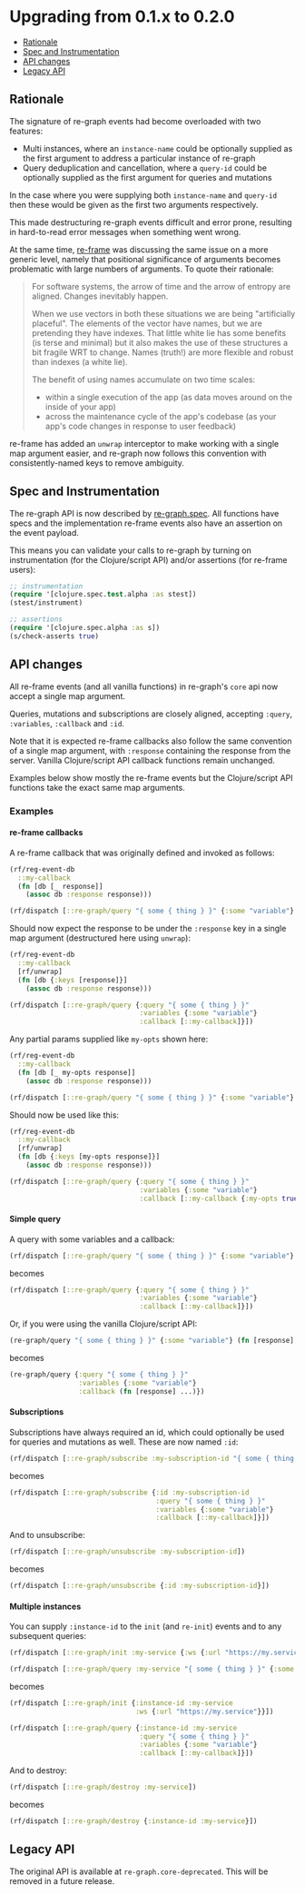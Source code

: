 # Upgrading from 0.1.x to 0.2.0

- [Rationale](#rationale)
- [Spec and Instrumentation](#spec-and-instrumentation)
- [API changes](#api-changes)
- [Legacy API](#legacy-api)

## Rationale

The signature of re-graph events had become overloaded with two features:
 - Multi instances, where an `instance-name` could be optionally supplied as the first argument to address a particular instance of re-graph
 - Query deduplication and cancellation, where a `query-id` could be optionally supplied as the first argument for queries and mutations

In the case where you were supplying both `instance-name` and `query-id` then these would be given as the first two arguments respectively.

This made destructuring re-graph events difficult and error prone, resulting in hard-to-read error messages when something went wrong.

At the same time, [re-frame](https://github.com/day8/re-frame/issues/644) was discussing the same issue on a more generic level,
namely that positional significance of arguments becomes problematic with large numbers of arguments. To quote their rationale:

> For software systems, the arrow of time and the arrow of entropy are aligned. Changes inevitably happen.
>
> When we use vectors in both these situations we are being "artificially placeful". The elements of the vector have names, but we are pretending they have indexes. That little white lie has some benefits (is terse and minimal) but it also makes the use of these structures a bit fragile WRT to change. Names (truth!) are more flexible and robust than indexes (a white lie).
>
> The benefit of using names accumulate on two time scales:
>
> - within a single execution of the app (as data moves around on the inside of your app)
> - across the maintenance cycle of the app's codebase (as your app's code changes in response to user feedback)

re-frame has added an `unwrap` interceptor to make working with a single map argument easier, and re-graph now follows
this convention with consistently-named keys to remove ambiguity.

## Spec and Instrumentation

The re-graph API is now described by [re-graph.spec](https://github.com/oliyh/re-graph/blob/re-frame-maps/src/re_graph/spec.cljc).
All functions have specs and the implementation re-frame events also have an assertion on the event payload.

This means you can validate your calls to re-graph by turning on instrumentation (for the Clojure/script API) and/or assertions (for re-frame users):

```clj
;; instrumentation
(require '[clojure.spec.test.alpha :as stest])
(stest/instrument)

;; assertions
(require '[clojure.spec.alpha :as s])
(s/check-asserts true)
```

## API changes

All re-frame events (and all vanilla functions) in re-graph's `core` api now accept a single map argument.

Queries, mutations and subscriptions are closely aligned, accepting `:query`, `:variables`, `:callback` and `:id`.

Note that it is expected re-frame callbacks also follow the same convention of a single map argument, with `:response` containing the response from the server.
Vanilla Clojure/script API callback functions remain unchanged.

Examples below show mostly the re-frame events but the Clojure/script API functions take the exact same map arguments.

### Examples

#### re-frame callbacks

A re-frame callback that was originally defined and invoked as follows:
```clj
(rf/reg-event-db
  ::my-callback
  (fn [db [_ response]]
    (assoc db :response response)))

(rf/dispatch [::re-graph/query "{ some { thing } }" {:some "variable"} [::my-callback]])
```
Should now expect the response to be under the `:response` key in a single map argument (destructured here using `unwrap`):
```clj
(rf/reg-event-db
  ::my-callback
  [rf/unwrap]
  (fn [db {:keys [response]}]
    (assoc db :response response)))

(rf/dispatch [::re-graph/query {:query "{ some { thing } }"
                                :variables {:some "variable"}
                                :callback [::my-callback]}])
```

Any partial params supplied like `my-opts` shown here:
```clj
(rf/reg-event-db
  ::my-callback
  (fn [db [_ my-opts response]]
    (assoc db :response response)))

(rf/dispatch [::re-graph/query "{ some { thing } }" {:some "variable"} [::my-callback {:my-opts true}]])
```
Should now be used like this:
```clj
(rf/reg-event-db
  ::my-callback
  [rf/unwrap]
  (fn [db {:keys [my-opts response]}]
    (assoc db :response response)))

(rf/dispatch [::re-graph/query {:query "{ some { thing } }"
                                :variables {:some "variable"}
                                :callback [::my-callback {:my-opts true}]}])
```

#### Simple query

A query with some variables and a callback:
```clj
(rf/dispatch [::re-graph/query "{ some { thing } }" {:some "variable"} [::my-callback]])
```
becomes
```clj
(rf/dispatch [::re-graph/query {:query "{ some { thing } }"
                                :variables {:some "variable"}
                                :callback [::my-callback]}])
```

Or, if you were using the vanilla Clojure/script API:
```clj
(re-graph/query "{ some { thing } }" {:some "variable"} (fn [response] ...))
```
becomes
```clj
(re-graph/query {:query "{ some { thing } }"
                 :variables {:some "variable"}
                 :callback (fn [response] ...)})
```


#### Subscriptions

Subscriptions have always required an id, which could optionally be used for queries and mutations as well. These are now named `:id`:
```clj
(rf/dispatch [::re-graph/subscribe :my-subscription-id "{ some { thing } }" {:some "variable"} [::my-callback]])
```
becomes
```clj
(rf/dispatch [::re-graph/subscribe {:id :my-subscription-id
                                    :query "{ some { thing } }"
                                    :variables {:some "variable"}
                                    :callback [::my-callback]}])
```

And to unsubscribe:
```clj
(rf/dispatch [::re-graph/unsubscribe :my-subscription-id])
```
becomes
```clj
(rf/dispatch [::re-graph/unsubscribe {:id :my-subscription-id}])
```

#### Multiple instances

You can supply `:instance-id` to the `init` (and `re-init`) events and to any subsequent queries:
```clj
(rf/dispatch [::re-graph/init :my-service {:ws {:url "https://my.service"}}])

(rf/dispatch [::re-graph/query :my-service "{ some { thing } }" {:some "variable"} [::my-callback]])
```
becomes
```clj
(rf/dispatch [::re-graph/init {:instance-id :my-service
                               :ws {:url "https://my.service"}}])

(rf/dispatch [::re-graph/query {:instance-id :my-service
                                :query "{ some { thing } }"
                                :variables {:some "variable"}
                                :callback [::my-callback]}])
```

And to destroy:
```clj
(rf/dispatch [::re-graph/destroy :my-service])
```
becomes
```clj
(rf/dispatch [::re-graph/destroy {:instance-id :my-service}])
```

## Legacy API

The original API is available at `re-graph.core-deprecated`. This will be removed in a future release.
